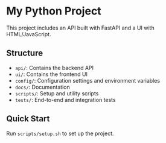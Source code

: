 # My Python Project

This project includes an API built with FastAPI and a UI with HTML/JavaScript.

## Structure
- `api/`: Contains the backend API
- `ui/`: Contains the frontend UI
- `config/`: Configuration settings and environment variables
- `docs/`: Documentation
- `scripts/`: Setup and utility scripts
- `tests/`: End-to-end and integration tests

## Quick Start
Run `scripts/setup.sh` to set up the project.
